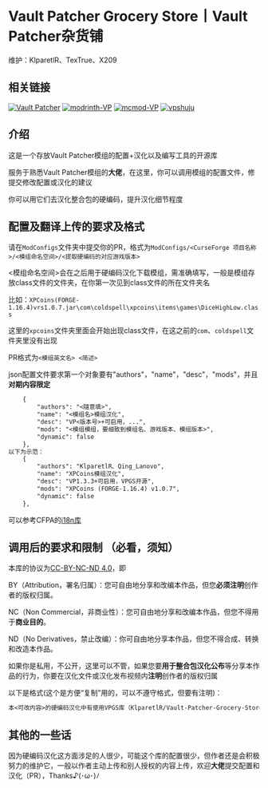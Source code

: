 # **Vault Patcher Grocery Store丨Vault Patcher杂货铺**

维护：KlparetlR、TexTrue、X209

## 相关链接

[![Vault Patcher](https://img.shields.io/badge/github-Vault%20Patcher-blue)](https://github.com/3093FengMing/VaultPatcher)
[![modrinth-VP](https://img.shields.io/badge/modrinth-Vault%20Patcher-green)](https://modrinth.com/mod/vault-patcher/versions)
[![mcmod-VP](https://img.shields.io/badge/mcmod-Vault%20Patcher-blue)](https://www.mcmod.cn/class/8765.html)
[![vpshuju](https://img.shields.io/badge/modrinth-%E6%95%B0%E6%8D%AE%E5%BA%93%E4%B8%BB%E4%B8%8B%E8%BD%BD%E5%9C%B0%E5%9D%80-purple)](https://modrinth.com/resourcepack/vmct)

## 介绍

这是一个存放Vault Patcher模组的配置+汉化以及编写工具的开源库

服务于熟悉Vault Patcher模组的**大佬**，在这里，你可以调用模组的配置文件，修提交修改配置或汉化的建议

你可以用它们去汉化整合包的硬编码，提升汉化细节程度

## 配置及翻译上传的要求及格式

请在`ModConfigs`文件夹中提交你的PR，格式为`ModConfigs/<CurseForge 项目名称>/<模组命名空间>/<提取硬编码的对应游戏版本>`

<模组命名空间>会在之后用于硬编码汉化下载模组，需准确填写，一般是模组存放class文件的文件夹，在你第一次见到class文件的所在文件夹名

比如：`XPCoins(FORGE-1.16.4)vrs1.0.7.jar\com\coldspell\xpcoins\items\games\DiceHighLow.class`

这里的`xpcoins`文件夹里面会开始出现class文件，在这之前的`com`、`coldspell`文件夹里没有出现

PR格式为`<模组英文名> <简述>`

json配置文件要求第一个对象要有"authors"，"name"，"desc"，"mods"，并且**对期内容限定**
```txt
    {
        "authors": "<隨意填>",
        "name": "<模组名>模组汉化",
        "desc": "VP<版本号>+可启用，...",
        "mods": "<模组模组，要细致到模组名、游戏版本、模组版本>",
        "dynamic": false
    },
以下为示范：
    {
        "authors": "KlparetlR、Qing_Lanovo",
        "name": "XPCoins模组汉化",
        "desc": "VP1.3.3+可启用，VPGS开源",
        "mods": "XPCoins (FORGE-1.16.4) v1.0.7",
        "dynamic": false
    },
```

可以参考CFPA的[i18n库](https://github.com/CFPAOrg/Minecraft-Mod-Language-Package/blob/main/CONTRIBUTING.md)

## 调用后的要求和限制 **（必看，须知）**

本库的协议为[CC-BY-NC-ND 4.0](https://github.com/KlparetlR/Vault-Patcher-Grocery-Store/blob/main/LICENSE.txt)，即

BY（Attribution，署名归属）：您可自由地分享和改编本作品，但您**必须注明**创作者的版权归属。

NC（Non Commercial，非商业性）：您可自由地分享和改编本作品，但您不得用于**商业目的**。

ND（No Derivatives，禁止改编）：你可自由地分享本作品，但您不得合成、转换和改造本作品。

如果你是私用，不公开，这里可以不管，如果您要**用于整合包汉化公布**等分享本作品的行为，你要在汉化文件或汉化发布视频内**注明**创作者的版权归属

以下是格式(这个是方便“复制”用的，可以不遵守格式，但要有注明)：
```txt
本<可改内容>的硬编码汉化中有使用VPGS库（KlparetlR/Vault-Patcher-Grocery-Store）提供的内容
```

## 其他的一些话

因为硬编码汉化这方面涉足的人很少，可能这个库的配置很少，但作者还是会积极努力的维护它，一般以作者主动上传和别人授权的内容上传，欢迎**大佬**提交配置和汉化（PR），Thanks♪(･ω･)ﾉ
